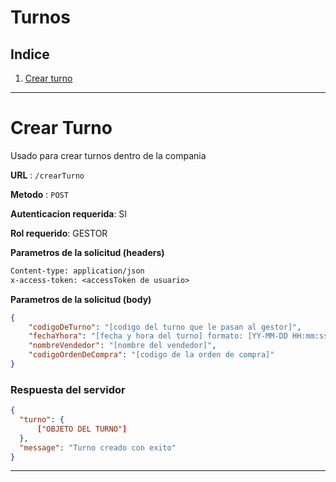 # **Turnos**
## **Indice**

1. [Crear turno](#Crear-Turno)

---
# Crear Turno
Usado para crear turnos dentro de la compania

**URL** : `/crearTurno`

**Metodo** : `POST`

**Autenticacion requerida**: SI

**Rol requerido**: GESTOR

**Parametros de la solicitud (headers)**

```txt
Content-type: application/json
x-access-token: <accessToken de usuario>
```

**Parametros de la solicitud (body)**

```json
{
    "codigoDeTurno": "[codigo del turno que le pasan al gestor]",
	"fechaYhora": "[fecha y hora del turno] formato: [YY-MM-DD HH:mm:ss]",
	"nombreVendedor": "[nombre del vendedor]",
	"codigoOrdenDeCompra": "[codigo de la orden de compra]"
}
```

### Respuesta del servidor

```json
{
  "turno": {
      ["OBJETO DEL TURNO"]
  },
  "message": "Turno creado con exito"
}
```
---